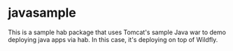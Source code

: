 # javasample

This is a sample hab package that uses Tomcat's sample Java war to demo deploying java apps via hab. In this case, it's deploying on top of Wildfly.
